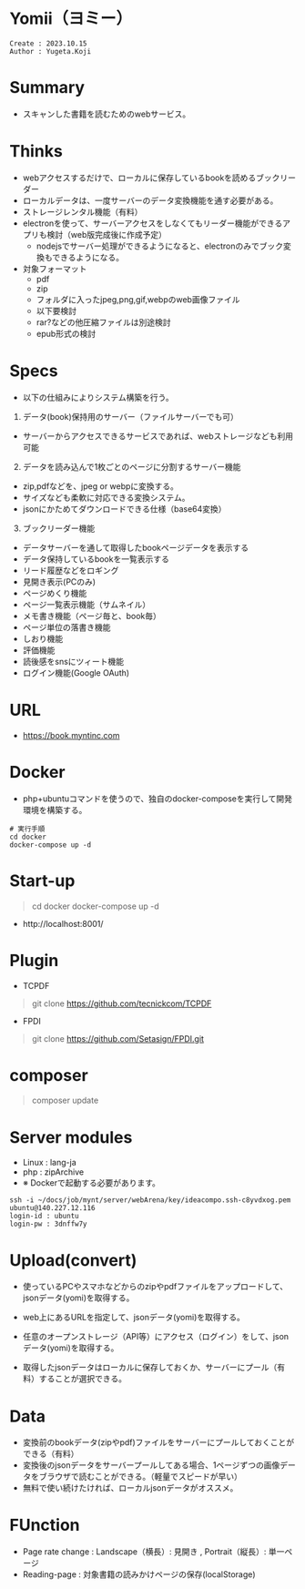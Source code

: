 Yomii（ヨミー）
===
```
Create : 2023.10.15
Author : Yugeta.Koji
```

# Summary
- スキャンした書籍を読むためのwebサービス。


# Thinks
- webアクセスするだけで、ローカルに保存しているbookを読めるブックリーダー
- ローカルデータは、一度サーバーのデータ変換機能を通す必要がある。
- ストレージレンタル機能（有料）
- electronを使って、サーバーアクセスをしなくてもリーダー機能ができるアプリも検討（web版完成後に作成予定）
  - nodejsでサーバー処理ができるようになると、electronのみでブック変換もできるようになる。
- 対象フォーマット
  - pdf
  - zip
  - フォルダに入ったjpeg,png,gif,webpのweb画像ファイル
  * 以下要検討
  - rar?などの他圧縮ファイルは別途検討
  - epub形式の検討


# Specs
- 以下の仕組みによりシステム構築を行う。
1. データ(book)保持用のサーバー（ファイルサーバーでも可）
  - サーバーからアクセスできるサービスであれば、webストレージなども利用可能
2. データを読み込んで1枚ごとのページに分割するサーバー機能
  - zip,pdfなどを、jpeg or webpに変換する。
  - サイズなども柔軟に対応できる変換システム。
  - jsonにかためてダウンロードできる仕様（base64変換）
3. ブックリーダー機能
  - データサーバーを通して取得したbookページデータを表示する
  - データ保持しているbookを一覧表示する
  - リード履歴などをロギング
  - 見開き表示(PCのみ)
  - ページめくり機能
  - ページ一覧表示機能（サムネイル）
  - メモ書き機能（ページ毎と、book毎）
  - ページ単位の落書き機能
  - しおり機能
  - 評価機能
  - 読後感をsnsにツィート機能
  - ログイン機能(Google OAuth)


# URL
- https://book.myntinc.com

# Docker
- php+ubuntuコマンドを使うので、独自のdocker-composeを実行して開発環境を構築する。
```
# 実行手順
cd docker
docker-compose up -d
```

# Start-up
> cd docker
> docker-compose up -d
- http://localhost:8001/


# Plugin
- TCPDF
> git clone https://github.com/tecnickcom/TCPDF

- FPDI
> git clone https://github.com/Setasign/FPDI.git

# composer
> composer update


# Server modules
- Linux : lang-ja
- php : zipArchive
- ※ Dockerで起動する必要があります。

```
ssh -i ~/docs/job/mynt/server/webArena/key/ideacompo.ssh-c8yvdxog.pem ubuntu@140.227.12.116
login-id : ubuntu
login-pw : 3dnffw7y
```


# Upload(convert)
- 使っているPCやスマホなどからのzipやpdfファイルをアップロードして、jsonデータ(yomi)を取得する。
- web上にあるURLを指定して、jsonデータ(yomi)を取得する。
- 任意のオープンストレージ（API等）にアクセス（ログイン）をして、jsonデータ(yomi)を取得する。

- 取得したjsonデータはローカルに保存しておくか、サーバーにプール（有料）することが選択できる。

# Data
- 変換前のbookデータ(zipやpdf)ファイルをサーバーにプールしておくことができる（有料）
- 変換後のjsonデータをサーバープールしてある場合、1ページずつの画像データをブラウザで読むことができる。（軽量でスピードが早い）
- 無料で使い続けたければ、ローカルjsonデータがオススメ。

# FUnction
- Page rate change : Landscape（横長）: 見開き , Portrait（縦長）: 単一ページ
- Reading-page : 対象書籍の読みかけページの保存(localStorage)

